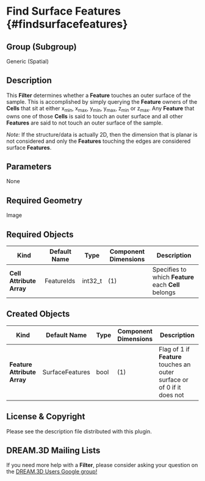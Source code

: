 Find Surface Features {#findsurfacefeatures}
=============

## Group (Subgroup) ##
Generic (Spatial)

## Description ##
This **Filter** determines whether a **Feature** touches an outer surface of the sample. This is accomplished by simply querying the **Feature** owners of the **Cells** that sit at either x<sub>min</sub>, x<sub>max</sub>, y<sub>min</sub>, y<sub>max</sub>, z<sub>min</sub> or z<sub>max</sub>. Any **Feature** that owns one of those **Cells** is said to touch an outer surface and all other **Features** are said to not touch an outer surface of the sample.

*Note:* If the structure/data is actually 2D, then the dimension that is planar is not considered and only the **Features** touching the edges are considered surface **Features**.

## Parameters ##
None

## Required Geometry ##
Image 

## Required Objects ##
| Kind | Default Name | Type | Component Dimensions | Description |
|------|--------------|-------------|---------|-----|
| **Cell Attribute Array** | FeatureIds | int32_t | (1) | Specifies to which **Feature** each **Cell** belongs |

## Created Objects ##
| Kind | Default Name | Type | Component Dimensions | Description |
|------|--------------|-------------|---------|-----|
| **Feature Attribute Array** | SurfaceFeatures | bool | (1) | Flag of 1 if **Feature** touches an outer surface or of 0 if it does not |

## License & Copyright ##

Please see the description file distributed with this plugin.

## DREAM.3D Mailing Lists ##

If you need more help with a **Filter**, please consider asking your question on the [DREAM.3D Users Google group!](https://groups.google.com/forum/?hl=en#!forum/dream3d-users)


